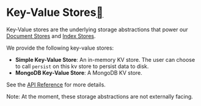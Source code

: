 Key-Value Stores[](#key-value-stores "Permalink to this heading")
==================================================================

Key-Value stores are the underlying storage abstractions that power our [Document Stores](docstores.html) and [Index Stores](index_stores.html).

We provide the following key-value stores:

* **Simple Key-Value Store**: An in-memory KV store. The user can choose to call `persist` on this kv store to persist data to disk.
* **MongoDB Key-Value Store**: A MongoDB KV store.

See the [API Reference](../../api_reference/storage/kv_store.html) for more details.

Note: At the moment, these storage abstractions are not externally facing.

